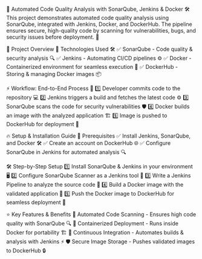 🌟 Automated Code Quality Analysis with SonarQube, Jenkins & Docker 🛠️
This project demonstrates automated code quality analysis using SonarQube, integrated with Jenkins, Docker, and DockerHub. The pipeline ensures secure, high-quality code by scanning for vulnerabilities, bugs, and security issues before deployment. 🚀

🎯 Project Overview
🔹 Technologies Used 🛠️
✅ SonarQube - Code quality & security analysis 🔍
✅ Jenkins - Automating CI/CD pipelines ⚙️
✅ Docker - Containerized environment for seamless execution 🐳
✅ DockerHub - Storing & managing Docker images 📦

⚡ Workflow: End-to-End Process 🔄
1️⃣ Developer commits code to the repository 💻
2️⃣ Jenkins triggers a build and fetches the latest code ⚙️
3️⃣ SonarQube scans the code for security vulnerabilities 🛡️
4️⃣ Docker builds an image with the analyzed application 🏗️
5️⃣ Image is pushed to DockerHub for deployment 🚀

🔥 Setup & Installation Guide
📌 Prerequisites
✅ Install Jenkins, SonarQube, and Docker 🛠️
✅ Create an account on DockerHub 🌐
✅ Configure SonarQube in Jenkins for automated analysis 🔍

🛠️ Step-by-Step Setup
1️⃣ Install SonarQube & Jenkins in your environment 🖥️
2️⃣ Configure SonarQube Scanner as a Jenkins tool 🔄
3️⃣ Write a Jenkins Pipeline to analyze the source code 📝
4️⃣ Build a Docker image with the validated application 🐳
5️⃣ Push the Docker image to DockerHub for seamless deployment 🚀

⭐ Key Features & Benefits
🚀 Automated Code Scanning - Ensures high code quality with SonarQube 🔍
🐳 Containerized Deployment - Runs inside Docker for portability 🏗️
🔄 Continuous Integration - Automates builds & analysis with Jenkins ⚡
🛡️ Secure Image Storage - Pushes validated images to DockerHub 🔒

